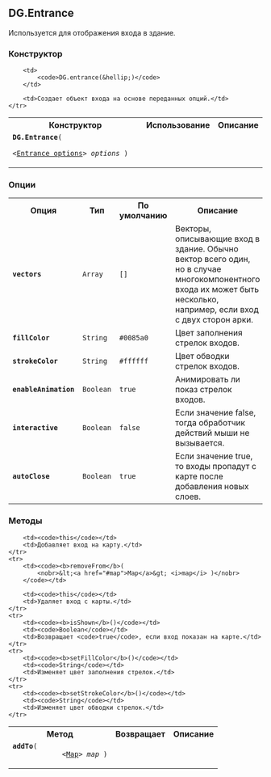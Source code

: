 ## DG.Entrance

Используется для отображения входа в здание.

### Конструктор

<table>
    <tr>
        <th>Конструктор</th>
        <th>Использование</th>
        <th>Описание</th>
    </tr>
    <tr>
        <td><code><b>DG.Entrance</b>(
            <nobr>&lt;<a href="#entrance-options">Entrance options</a>&gt; <i>options</i> )</nobr>
        </code></td>

        <td>
            <code>DG.entrance(&hellip;)</code>
        </td>

        <td>Создает объект входа на основе переданных опций.</td>
    </tr>
</table>

### Опции

<table>
    <tr>
        <th>Опция</th>
        <th>Тип</th>
        <th>По умолчанию</th>
        <th>Описание</th>
    </tr>
    <tr>
        <td><code><b>vectors</b></code></td>
        <td><code>Array</td>
        <td><code>[]</code></td>
        <td>Векторы, описывающие вход в здание. Обычно вектор всего один, но в случае многокомпонентного входа их может быть несколько, например, если вход с двух сторон арки.</td>
    </tr>
    <tr>
        <td><code><b>fillColor</b></code></td>
        <td><code>String</td>
        <td><code>#0085a0</code></td>
        <td>Цвет заполнения стрелок входов.</td>
    </tr>
    <tr>
        <td><code><b>strokeColor</b></code></td>
        <td><code>String</td>
        <td><code>#ffffff</code></td>
        <td>Цвет обводки стрелок входов.</td>
    </tr>
    <tr>
        <td><code><b>enableAnimation</b></code></td>
        <td><code>Boolean</td>
        <td><code>true</code></td>
        <td>Анимировать ли показ стрелок входов.</td>
    </tr>
    <tr>
        <td><code><b>interactive</b></code></td>
        <td><code>Boolean</td>
        <td><code>false</code></td>
        <td>Если значение false, тогда обработчик действий мыши не вызывается.</td>
    </tr>
    <tr>
        <td><code><b>autoClose</b></code></td>
        <td><code>Boolean</td>
        <td><code>true</code></td>
        <td>Если значение true, то входы пропадут с карте после добавления новых слоев.</td>
    </tr>
</table>

### Методы

<table>
    <tr>
        <th>Метод</th>
        <th>Возвращает</th>
        <th>Описание</th>
    </tr>
    <tr>
        <td><code><b>addTo</b>(
            <nobr>&lt;<a href="#map">Map</a>&gt; <i>map</i> )</nobr>
        </code></td>

        <td><code>this</code></td>
        <td>Добавляет вход на карту.</td>
    </tr>
    <tr>
        <td><code><b>removeFrom</b>(
            <nobr>&lt;<a href="#map">Map</a>&gt; <i>map</i> )</nobr>
        </code></td>

        <td><code>this</code></td>
        <td>Удаляет вход с карты.</td>
    </tr>
    <tr>
        <td><code><b>isShown</b>()</code></td>
        <td><code>Boolean</code></td>
        <td>Возвращает <code>true</code>, если вход показан на карте.</td>
    </tr>
    <tr>
        <td><code><b>setFillColor</b>()</code></td>
        <td><code>String</code></td>
        <td>Изменяет цвет заполнения стрелок.</td>
    </tr>
    <tr>
        <td><code><b>setStrokeColor</b>()</code></td>
        <td><code>String</code></td>
        <td>Изменяет цвет обводки стрелок.</td>
    </tr>
</table>
